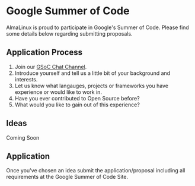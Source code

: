 # Google Summer of Code

AlmaLinux is proud to participate in Google's Summer of Code. Please find some details below regarding submitting proposals.

## Application Process

1. Join our [GSoC Chat Channel](https://chat.almalinux.org/almalinux/channels/gsoc). 
2. Introduce yourself and tell us a little bit of your background and interests.
3. Let us know what langauges, projects or frameworks you have experience or would like to work in.
4. Have you ever contributed to Open Source before?
5. What would you like to gain out of this experience?

## Ideas

Coming Soon

## Application

Once you've chosen an idea submit the application/proposal including all requirements at the Google Summer of Code Site.
